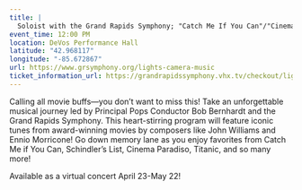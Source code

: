 ```yaml
---
title: |
  Soloist with the Grand Rapids Symphony; "Catch Me If You Can"/"Cinema Paradiso"/"Gabriel's Oboe"
event_time: 12:00 PM
location: DeVos Performance Hall
latitude: "42.968117"
longitude: "-85.672867"
url: https://www.grsymphony.org/lights-camera-music
ticket_information_url: https://grandrapidssymphony.vhx.tv/checkout/lights-camera-music/purchase
---
```

Calling all movie buffs—you don’t want to miss this! Take an unforgettable musical journey led by Principal Pops Conductor Bob Bernhardt and the Grand Rapids Symphony. This heart-stirring program will feature iconic tunes from award-winning movies by composers like John Williams and Ennio Morricone! Go down memory lane as you enjoy favorites from Catch Me if You Can, Schindler’s List, Cinema Paradiso, Titanic, and so many more!<br>

Available as a virtual concert April 23-May 22!
 